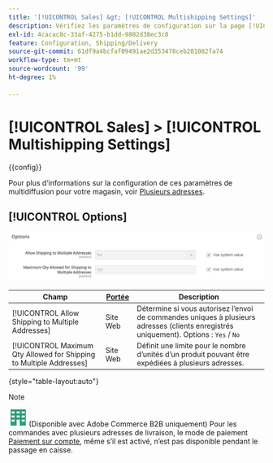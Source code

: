 ```yaml
---
title: '[!UICONTROL Sales] &gt; [!UICONTROL Multishipping Settings]'
description: Vérifiez les paramètres de configuration sur la page [!UICONTROL Sales] &gt; [!UICONTROL Multishipping Settings] de l’administrateur Commerce.
exl-id: 4cacac8c-33af-4275-b1dd-9802d38ec3c8
feature: Configuration, Shipping/Delivery
source-git-commit: 61df9a4bcfaf09491ae2d353478ceb281082fa74
workflow-type: tm+mt
source-wordcount: '99'
ht-degree: 1%

---
```


# [!UICONTROL Sales] > [!UICONTROL Multishipping Settings]

{{config}}

Pour plus d’informations sur la configuration de ces paramètres de multidiffusion pour votre magasin, voir [Plusieurs adresses](../../stores-purchase/shipping-settings.md#multiple-addresses).

## [!UICONTROL Options]

![Options](./assets/multishipping-settings-options.png)<!-- zoom -->

<!-- [Options](https://docs.magento.com/user-guide/shipping/shipping-multiaddress.html) -->

| Champ | [Portée](../../getting-started/websites-stores-views.md#scope-settings) | Description |
|--- |--- |--- |
| [!UICONTROL Allow Shipping to Multiple Addresses] | Site Web | Détermine si vous autorisez l’envoi de commandes uniques à plusieurs adresses (clients enregistrés uniquement). Options : `Yes` / `No` |
| [!UICONTROL Maximum Qty Allowed for Shipping to Multiple Addresses] | Site Web | Définit une limite pour le nombre d’unités d’un produit pouvant être expédiées à plusieurs adresses. |

{style="table-layout:auto"}

>[!NOTE]
>
>![Adobe Commerce B2B](../../assets/b2b.svg) (Disponible avec Adobe Commerce B2B uniquement) Pour les commandes avec plusieurs adresses de livraison, le mode de paiement [Paiement sur compte](../../b2b/enable-basic-features.md#configure-payment-on-account), même s’il est activé, n’est pas disponible pendant le passage en caisse.

